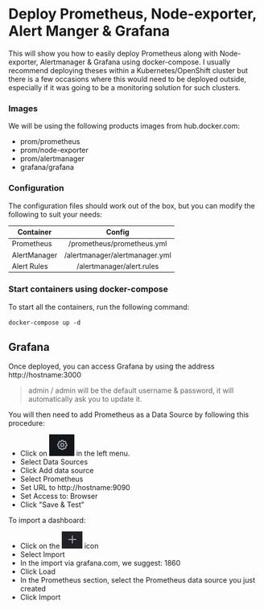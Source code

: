 # Deploy Prometheus, Node-exporter, Alert Manger & Grafana

This will show you how to easily deploy Prometheus along with Node-exporter, Alertmanager & Grafana using docker-compose. I usually recommend deploying theses within a Kubernetes/OpenShift cluster but there is a few occasions where this would need to be deployed outside, especially if it was going to be a monitoring solution for such clusters.

### Images
We will be using the following products images from hub.docker.com:
- prom/prometheus
- prom/node-exporter
- prom/alertmanager
- grafana/grafana

### Configuration
The configuration files should work out of the box, but you can modify the following to suit your needs:

| Container | Config |
| ------------- |:-------------:|
| Prometheus | /prometheus/prometheus.yml |
| AlertManager | /alertmanager/alertmanager.yml |
| Alert Rules | /alertmanager/alert.rules |


### Start containers using docker-compose
To start all the containers, run the following command:
```
docker-compose up -d

```

## Grafana
Once deployed, you can access Grafana by using the address http://hostname:3000 

>admin / admin will be the default username & password, it will automatically ask you to update it.

You will then need to add Prometheus as a Data Source by following this procedure:

- Click on ![Gear Icon](/images/gearicon.png) in the left menu. 
- Select Data Sources
- Click Add data source
- Select Prometheus
- Set URL to http://hostname:9090
- Set Access to: Browser
- Click "Save & Test"

To import a dashboard:
- Click on the ![Plus Icon](/images/plusicon.png) icon
- Select Import
- In the import via grafana.com, we suggest: 1860
- Click Load
- In the Prometheus section, select the Prometheus data source you just created
- Click Import


